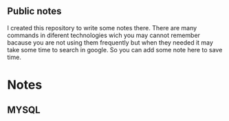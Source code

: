 
## Public notes 

I created this repository to write some notes there. 
There are many commands in diferent technologies wich you may cannot remember bacause you are not using them frequently
but when they needed it may take some time to search in google. So you can add some note here to save time.

# Notes

## MYSQL

